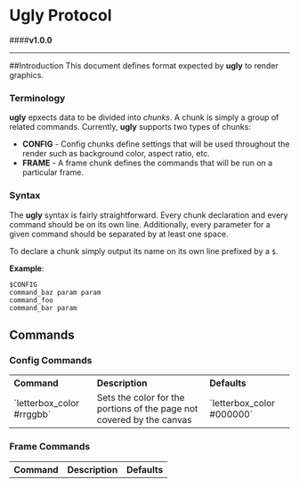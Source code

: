 # Ugly Protocol
####**v1.0.0**

---



##Introduction
This document defines format expected by **ugly** to render graphics.

### Terminology
**ugly** epxects data to be divided into *chunks*. A chunk is simply a group of related commands. Currently, **ugly** supports two types of chunks:
- **CONFIG** - Config chunks define settings that will be used throughout the render such as background color, aspect ratio, etc.
- **FRAME** - A frame chunk defines the commands that will be run on a particular frame.

### Syntax
The **ugly** syntax is fairly straightforward. Every chunk declaration and every command should be on its own line. Additionally, every parameter for a given command should be separated by at least one space.

To declare a chunk simply output its name on its own line prefixed by a `$`.

**Example**:

    $CONFIG
    command_baz param param
    command_foo
    command_bar param
    
## Commands
### Config Commands

<table>
    <tbody>
        <tr>
            <th align="left">Command</th>
            <th align="left">Description</th>
            <th align="left">Defaults</th>
        </tr>
        <tr>
            <td>`letterbox_color #rrggbb`</td>
            <td> Sets the color for the portions of the page not covered by the canvas
            <td>`letterbox_color #000000`</td>
        </tr>
    </tbody>
</table>

### Frame Commands
<table>
    <tbody>
        <tr>
            <th align="left">Command</th>
            <th align="left">Description</th>
            <th align="left">Defaults</th>
        </tr>
    </tbody>
</table>

